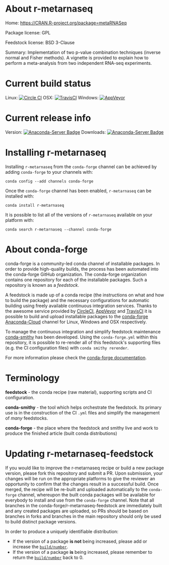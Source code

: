 About r-metarnaseq
==================

Home: https://CRAN.R-project.org/package=metaRNASeq

Package license: GPL

Feedstock license: BSD 3-Clause

Summary: Implementation of two p-value combination techniques (inverse normal and Fisher methods). A vignette is provided to explain how to perform a meta-analysis from two independent RNA-seq experiments.



Current build status
====================

Linux: [![Circle CI](https://circleci.com/gh/conda-forge/r-metarnaseq-feedstock.svg?style=shield)](https://circleci.com/gh/conda-forge/r-metarnaseq-feedstock)
OSX: [![TravisCI](https://travis-ci.org/conda-forge/r-metarnaseq-feedstock.svg?branch=master)](https://travis-ci.org/conda-forge/r-metarnaseq-feedstock)
Windows: [![AppVeyor](https://ci.appveyor.com/api/projects/status/github/conda-forge/r-metarnaseq-feedstock?svg=True)](https://ci.appveyor.com/project/conda-forge/r-metarnaseq-feedstock/branch/master)

Current release info
====================
Version: [![Anaconda-Server Badge](https://anaconda.org/conda-forge/r-metarnaseq/badges/version.svg)](https://anaconda.org/conda-forge/r-metarnaseq)
Downloads: [![Anaconda-Server Badge](https://anaconda.org/conda-forge/r-metarnaseq/badges/downloads.svg)](https://anaconda.org/conda-forge/r-metarnaseq)

Installing r-metarnaseq
=======================

Installing `r-metarnaseq` from the `conda-forge` channel can be achieved by adding `conda-forge` to your channels with:

```
conda config --add channels conda-forge
```

Once the `conda-forge` channel has been enabled, `r-metarnaseq` can be installed with:

```
conda install r-metarnaseq
```

It is possible to list all of the versions of `r-metarnaseq` available on your platform with:

```
conda search r-metarnaseq --channel conda-forge
```


About conda-forge
=================

conda-forge is a community-led conda channel of installable packages.
In order to provide high-quality builds, the process has been automated into the
conda-forge GitHub organization. The conda-forge organization contains one repository
for each of the installable packages. Such a repository is known as a *feedstock*.

A feedstock is made up of a conda recipe (the instructions on what and how to build
the package) and the necessary configurations for automatic building using freely
available continuous integration services. Thanks to the awesome service provided by
[CircleCI](https://circleci.com/), [AppVeyor](http://www.appveyor.com/)
and [TravisCI](https://travis-ci.org/) it is possible to build and upload installable
packages to the [conda-forge](https://anaconda.org/conda-forge)
[Anaconda-Cloud](http://docs.anaconda.org/) channel for Linux, Windows and OSX respectively.

To manage the continuous integration and simplify feedstock maintenance
[conda-smithy](http://github.com/conda-forge/conda-smithy) has been developed.
Using the ``conda-forge.yml`` within this repository, it is possible to re-render all of
this feedstock's supporting files (e.g. the CI configuration files) with ``conda smithy rerender``.

For more information please check the [conda-forge documentation](https://conda-forge.org/docs/).

Terminology
===========

**feedstock** - the conda recipe (raw material), supporting scripts and CI configuration.

**conda-smithy** - the tool which helps orchestrate the feedstock.
                   Its primary use is in the construction of the CI ``.yml`` files
                   and simplify the management of *many* feedstocks.

**conda-forge** - the place where the feedstock and smithy live and work to
                  produce the finished article (built conda distributions)


Updating r-metarnaseq-feedstock
===============================

If you would like to improve the r-metarnaseq recipe or build a new
package version, please fork this repository and submit a PR. Upon submission,
your changes will be run on the appropriate platforms to give the reviewer an
opportunity to confirm that the changes result in a successful build. Once
merged, the recipe will be re-built and uploaded automatically to the
`conda-forge` channel, whereupon the built conda packages will be available for
everybody to install and use from the `conda-forge` channel.
Note that all branches in the conda-forge/r-metarnaseq-feedstock are
immediately built and any created packages are uploaded, so PRs should be based
on branches in forks and branches in the main repository should only be used to
build distinct package versions.

In order to produce a uniquely identifiable distribution:
 * If the version of a package **is not** being increased, please add or increase
   the [``build/number``](http://conda.pydata.org/docs/building/meta-yaml.html#build-number-and-string).
 * If the version of a package **is** being increased, please remember to return
   the [``build/number``](http://conda.pydata.org/docs/building/meta-yaml.html#build-number-and-string)
   back to 0.